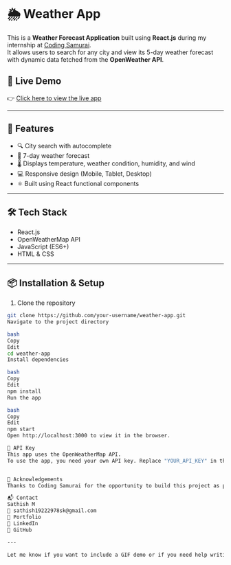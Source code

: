 
# 🌦️ Weather App

This is a **Weather Forecast Application** built using **React.js** during my internship at [Coding Samurai](https://www.linkedin.com/company/coding-samurai/).  
It allows users to search for any city and view its 5-day weather forecast with dynamic data fetched from the **OpenWeather API**.

## 🔗 Live Demo

👉 [Click here to view the live app](https://coding-samurai-internship-task-yx23.vercel.app)

---

## 🚀 Features

- 🔍 City search with autocomplete
- 📅 7-day weather forecast
- 🌡️ Displays temperature, weather condition, humidity, and wind
- 💻 Responsive design (Mobile, Tablet, Desktop)
- ⚛️ Built using React functional components

---

## 🛠️ Tech Stack

- React.js
- OpenWeatherMap API
- JavaScript (ES6+)
- HTML & CSS

---


## 📦 Installation & Setup

1. Clone the repository  
```bash
git clone https://github.com/your-username/weather-app.git
Navigate to the project directory

bash
Copy
Edit
cd weather-app
Install dependencies

bash
Copy
Edit
npm install
Run the app

bash
Copy
Edit
npm start
Open http://localhost:3000 to view it in the browser.

🔑 API Key
This app uses the OpenWeatherMap API.
To use the app, you need your own API key. Replace "YOUR_API_KEY" in the code with your key.


🙏 Acknowledgements
Thanks to Coding Samurai for the opportunity to build this project as part of their internship program.

📬 Contact
Sathish M
📧 sathish19222978sk@gmail.com
🔗 Portfolio
🔗 LinkedIn
🔗 GitHub

---

Let me know if you want to include a GIF demo or if you need help writing the README for your other projects too (like InstaShare or Dashboard).
